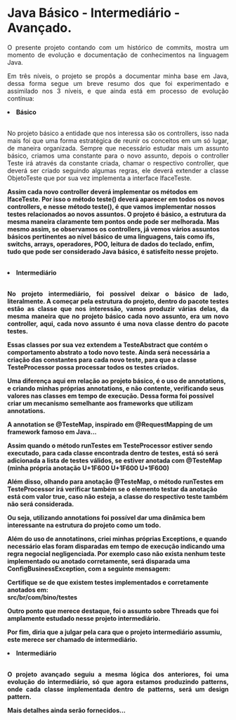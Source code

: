 # Java Básico - Intermediário - Avançado.

<p align="justify">O presente projeto contando com um histórico de commits, mostra um momento de evolução e documentação de conhecimentos na linguagem Java.</p>

<p align="justify">Em três níveis, o projeto se propôs a documentar minha base em Java, dessa forma segue um breve resumo dos que foi experimentado e assimilado nos 3 níveis, e que
  ainda está em processo de evolução contínua:</p>
  
<li><b>Básico</b></li>
<br>
<p align="justify">
  No projeto básico a entidade que nos interessa são os controllers, isso nada mais foi que uma forma estratégica de 
  reunir os conceitos em um só lugar, de maneira organizada. Sempre que necessário estudar mais um assunto básico, criamos uma constante
  para o novo assunto, depois o controller Teste irá através da constante criada, chamar o respectivo controller,
  que deverá ser criado seguindo algumas regras, ele deverá extender a classe ObjetoTeste que por sua vez implementa a interface IfaceTeste.
  
  <b>
    
  Assim cada novo controller deverá implementar os métodos em IfaceTeste. Por isso o método teste() deverá aparecer em todos os novos controllers,
  e nesse método teste(), é que vamos implementar nossos testes relacionados ao novos assuntos.
  O projeto é básico, a estrutura da mesma maneira claramente tem pontos onde pode ser melhorada. Mas mesmo assim, se observamos os controllers,
  já vemos vários assuntos básicos pertinentes ao nível básico de uma linguagens, tais como ifs, switchs, arrays, operadores, POO, leitura de dados do teclado,
  enfim, tudo que pode ser considerado Java básico, é satisfeito nesse projeto.
</p>

<br>
<li><b>Intermediário</b></li>
<br>
<p align="justify">
  No projeto intermediário, foi possível deixar o básico de lado, literalmente. A começar pela estrutura do projeto, dentro do pacote testes
  estão as classe que nos interessão, vamos produzir várias delas, da mesma maneira que no projeto básico cada novo assunto, era um novo controller,
  aqui, cada novo assunto é uma nova classe dentro do pacote testes. <br>
  
  Essas classes por sua vez extendem a TesteAbstract que contém o comportamento abstrato a todo novo teste. Ainda será necessária a criação das constantes para 
  cada novo teste, para que a classe TesteProcessor possa processar todos os testes criados.<br>
  
  Uma diferença aqui em relação ao projeto básico, é o uso de annotations, e criando minhas próprias annotations, e não contente, verificando seus valores 
  nas classes em tempo de execução. Dessa forma foi possível criar um mecanismo semelhante aos frameworks que utilizam annotations.<br>
  
  A annotation se @TesteMap, inspirado em @RequestMapping de um framework famoso em Java...
  
  Assim quando o método runTestes em TesteProcessor estiver sendo executado, para cada classe encontrada dentro de testes, está só será adicionada a lista de testes válidos, se estiver anotada com @TesteMap (minha própria anotação U+1F600 U+1F600 U+1F600) <br>
  
  Além disso, olhando para anotação @TesteMap, o método runTestes em TesteProcessor irá verificar também se o elemento testar da anotação está com valor true, caso não esteja, a classe do respectivo teste também não será considerada. <br>
  
  Ou seja, utilizando annotations foi possível dar uma dinâmica bem interessante na estrutura do projeto como um todo.
  
  Além do uso de annotatinons, criei minhas próprias Exceptions, e quando necessário elas foram disparadas em tempo de execução indicando uma regra negocial
  negligenciada. Por exemplo caso não exista nenhum teste implementado ou anotado corretamente, será disparada uma ConfigBusinessException, com a seguinte mensagem:<br>
  
  Certifique se de que existem testes implementados e corretamente anotados em:<br>
  src/br/com/bino/testes
  
  Outro ponto que merece destaque, foi o assunto sobre Threads que foi amplamente estudado nesse projeto intermediário. <br>

  Por fim, diria que a julgar pela cara que o projeto intermediário assumiu, este merece ser chamado de intermediário.
  
</p>

<li><b>Intermediário</b></li>
<br>
<p align="justify">
O projeto avançado seguiu a mesma lógica dos anteriores, foi uma evolução do intermediário, só que agora estamos produzindo patterns, onde cada classe implementada dentro de patterns, será um design pattern.

Mais detalhes ainda serão fornecidos...
</p>
